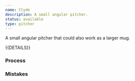 ```yaml
---
name: Clyde
description: A small angular pitcher.
status: available
type: pitcher
---
```


A small angular pitcher that could also work as a larger mug.

{{DETAILS}}

### Process



### Mistakes
